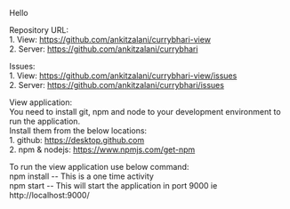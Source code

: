 Hello

Repository URL:</br>
    1. View: https://github.com/ankitzalani/currybhari-view</br>
    2. Server: https://github.com/ankitzalani/currybhari</br>

Issues:</br>
    1. View: https://github.com/ankitzalani/currybhari-view/issues  
    2. Server: https://github.com/ankitzalani/currybhari/issues</br>
    
View application:</br>
You need to install git, npm and node to your development environment to run the application.</br>
Install them from the below locations:</br>
    1. github:       https://desktop.github.com</br>
    2. npm & nodejs: https://www.npmjs.com/get-npm</br>

To run the view application use below command:</br>
npm install      -- This is a one time activity</br>
npm start        -- This will start the application in port 9000 ie http://localhost:9000/</br>


